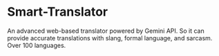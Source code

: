 # Smart-Translator
An advanced web-based translator powered by Gemini API. So it can provide accurate translations with slang, formal language, and sarcasm. Over 100 languages.
